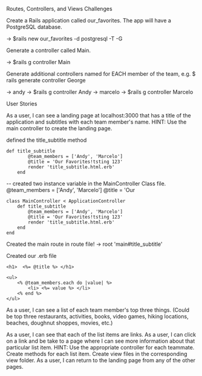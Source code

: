 Routes, Controllers, and Views Challenges

Create a Rails application called our_favorites. The app will have a PostgreSQL database.

-> $rails new our_favorites -d postgresql -T -G

Generate a controller called Main.

-> $rails g controller Main

Generate additional controllers named for EACH member of the team, e.g. $ rails generate controller George

-> andy
    -> $rails g controller Andy
-> marcelo
    -> $rails g controller Marcelo


User Stories

As a user, I can see a landing page at localhost:3000 that has a title of the application and subtitles with each team member's name.
HINT: Use the main controller to create the landing page.

defined the title_subtitle method
```
def title_subtitle
        @team_members = ['Andy', 'Marcelo']
        @title = 'Our Favorites!tsting 123'
        render 'title_subtitle.html.erb'
    end
```

-- created two instance variable in the MainController Class file.
@team_members = ['Andy', 'Marcelo']
@title = 'Our 
```
class MainController < ApplicationController
    def title_subtitle
        @team_members = ['Andy', 'Marcelo']
        @title = 'Our Favorites!tsting 123'
        render 'title_subtitle.html.erb'
    end
end
```
Created the main route in route file!
    -> root 'main#title_subtitle'

Created our .erb file

```
<h1>  <%= @title %> </h1> 

<ul>
    <% @team_members.each do |value| %>
        <li> <%= value %> </li>
    <% end %>
</ul>
```

As a user, I can see a list of each team member's top three things. (Could be top three restaurants, activities, books, video games, hiking locations, beaches, doughnut shoppes, movies, etc.)

As a user, I can see that each of the list items are links.
As a user, I can click on a link and be take to a page where I can see more information about that particular list item.
HINT: Use the appropriate controller for each teammate. Create methods for each list item. Create view files in the corresponding view folder.
As a user, I can return to the landing page from any of the other pages.